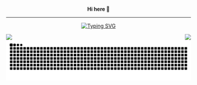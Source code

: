

<p align="center">
<b>Hi here 👋</b>
</p>

<hr>



<p align="center"><a href="https://git.io/typing-svg"><img src="https://readme-typing-svg.demolab.com?font=Fira+Code&duration=2500&pause=1000&width=435&lines=print('hello+world');console.log('hello+world');println!(%22hello+world%22);.+.+.+.+.+." alt="Typing SVG" /></a></p>




<div style="display: flex; justify-content: space-between; gap: 10px;">
  <img src="https://github-readme-stats.vercel.app/api?username=Zcb991&theme=blue-green" />
  <img src="https://github-readme-stats.vercel.app/api/top-langs/?username=Zcb991&theme=blue-green" />
</div>


<picture align="center">
  <source media="(prefers-color-scheme: dark)" srcset="https://raw.githubusercontent.com/Zcb991/Zcb991/output/github-contribution-grid-snake-dark.svg">
  <source media="(prefers-color-scheme: light)" srcset="https://raw.githubusercontent.com/Zcb991/Zcb991/output/github-contribution-grid-snake.svg">
  <img alt="github contribution grid snake animation" src="https://raw.githubusercontent.com/Zcb991/Zcb991/output/github-contribution-grid-snake.svg">
</picture>
